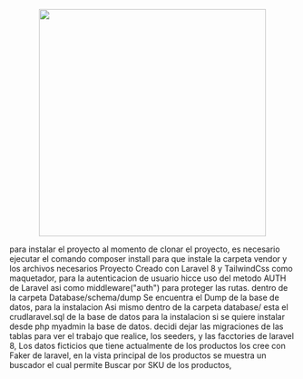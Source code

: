 <p align="center"><a href="https://laravel.com" target="_blank"><img src="https://raw.githubusercontent.com/laravel/art/master/logo-lockup/5%20SVG/2%20CMYK/1%20Full%20Color/laravel-logolockup-cmyk-red.svg" width="400"></a></p>
para instalar el proyecto al momento de clonar el proyecto,  es necesario ejecutar el comando composer install para que instale la carpeta vendor y los archivos necesarios
Proyecto Creado con Laravel 8 y TailwindCss como maquetador,
para la autenticacion de usuario hicce uso del metodo AUTH de Laravel asi como middleware("auth") para proteger las rutas.
dentro de la carpeta Database/schema/dump   Se encuentra el Dump de la base de datos, para la instalacion  Asi mismo dentro de la carpeta database/ esta el crudlaravel.sql de la base de datos para la instalacion si se quiere instalar desde php myadmin la base de datos.
decidi dejar las migraciones de las tablas para ver el trabajo que realice,  los seeders, y las facctories de laravel 8,
Los datos ficticios que tiene actualmente de los productos los cree con Faker de laravel, 
en la vista principal de los productos se muestra un buscador el cual permite Buscar por SKU de los productos, 
